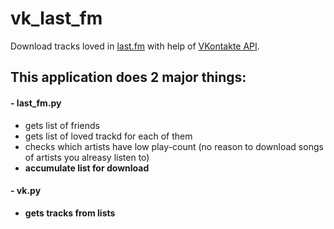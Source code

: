 # vk_last_fm
Download tracks loved in [last.fm](http://www.last.fm/) with help of [VKontakte API](http://vk.com/dev/apiusage).

## This application does 2 major things:
####  - last_fm.py
  - gets list of friends 
  - gets list of loved trackd for each of them
  - checks which artists have low play-count (no reason to download songs of artists you alreasy listen to)
  - __accumulate list for download__
  
####    - vk.py
  - __gets tracks from lists__
